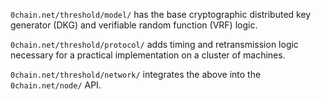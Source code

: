 `0chain.net/threshold/model/` has the base cryptographic distributed key
generator (DKG) and verifiable random function (VRF) logic.

`0chain.net/threshold/protocol/` adds timing and retransmission logic necessary
for a practical implementation on a cluster of machines.

`0chain.net/threshold/network/` integrates the above into the
`0chain.net/node/` API.

